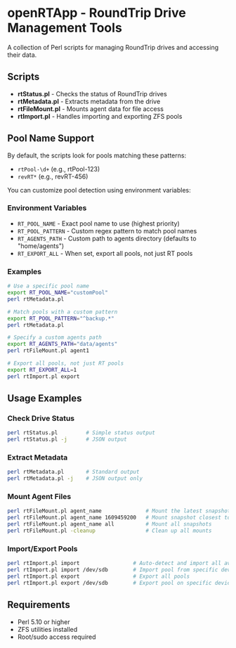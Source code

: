 # openRTApp - RoundTrip Drive Management Tools

A collection of Perl scripts for managing RoundTrip drives and accessing their data.

## Scripts

- **rtStatus.pl** - Checks the status of RoundTrip drives
- **rtMetadata.pl** - Extracts metadata from the drive
- **rtFileMount.pl** - Mounts agent data for file access
- **rtImport.pl** - Handles importing and exporting ZFS pools

## Pool Name Support

By default, the scripts look for pools matching these patterns:
- `rtPool-\d+` (e.g., rtPool-123)
- `revRT*` (e.g., revRT-456)

You can customize pool detection using environment variables:

### Environment Variables

- `RT_POOL_NAME` - Exact pool name to use (highest priority)
- `RT_POOL_PATTERN` - Custom regex pattern to match pool names
- `RT_AGENTS_PATH` - Custom path to agents directory (defaults to "home/agents")
- `RT_EXPORT_ALL` - When set, export all pools, not just RT pools

### Examples

```bash
# Use a specific pool name
export RT_POOL_NAME="customPool"
perl rtMetadata.pl

# Match pools with a custom pattern
export RT_POOL_PATTERN="^backup.*"
perl rtMetadata.pl

# Specify a custom agents path
export RT_AGENTS_PATH="data/agents"
perl rtFileMount.pl agent1

# Export all pools, not just RT pools
export RT_EXPORT_ALL=1
perl rtImport.pl export
```

## Usage Examples

### Check Drive Status
```bash
perl rtStatus.pl         # Simple status output
perl rtStatus.pl -j      # JSON output
```

### Extract Metadata
```bash
perl rtMetadata.pl       # Standard output
perl rtMetadata.pl -j    # JSON output only
```

### Mount Agent Files
```bash
perl rtFileMount.pl agent_name              # Mount the latest snapshot
perl rtFileMount.pl agent_name 1609459200   # Mount snapshot closest to epoch
perl rtFileMount.pl agent_name all          # Mount all snapshots
perl rtFileMount.pl -cleanup                # Clean up all mounts
```

### Import/Export Pools
```bash
perl rtImport.pl import                 # Auto-detect and import all available pools
perl rtImport.pl import /dev/sdb        # Import pool from specific device
perl rtImport.pl export                 # Export all pools
perl rtImport.pl export /dev/sdb        # Export pool on specific device
```

## Requirements

- Perl 5.10 or higher
- ZFS utilities installed
- Root/sudo access required